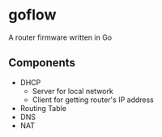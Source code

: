 # goflow
A router firmware written in Go

## Components

* DHCP
  * Server for local network
  * Client for getting router's IP address
* Routing Table
* DNS
* NAT 
